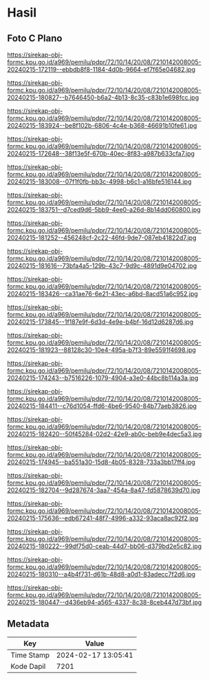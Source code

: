 # Hasil

## Foto C Plano

https://sirekap-obj-formc.kpu.go.id/a969/pemilu/pdpr/72/10/14/20/08/7210142008005-20240215-172119--ebbdb8f8-1184-4d0b-9664-ef7f65e04682.jpg

https://sirekap-obj-formc.kpu.go.id/a969/pemilu/pdpr/72/10/14/20/08/7210142008005-20240215-180827--b7646450-b6a2-4b13-8c35-c83b1e698fcc.jpg

https://sirekap-obj-formc.kpu.go.id/a969/pemilu/pdpr/72/10/14/20/08/7210142008005-20240215-183924--be8f102b-6806-4c4e-b368-46691b10fe61.jpg

https://sirekap-obj-formc.kpu.go.id/a969/pemilu/pdpr/72/10/14/20/08/7210142008005-20240215-172648--38f13e5f-670b-40ec-8f83-a987b633cfa7.jpg

https://sirekap-obj-formc.kpu.go.id/a969/pemilu/pdpr/72/10/14/20/08/7210142008005-20240215-183008--07f1f0fb-bb3c-4998-b6c1-a16bfe516144.jpg

https://sirekap-obj-formc.kpu.go.id/a969/pemilu/pdpr/72/10/14/20/08/7210142008005-20240215-183751--d7ced9d6-5bb9-4ee0-a26d-8b14dd060800.jpg

https://sirekap-obj-formc.kpu.go.id/a969/pemilu/pdpr/72/10/14/20/08/7210142008005-20240215-181252--456248cf-2c22-46fd-9de7-087eb41822d7.jpg

https://sirekap-obj-formc.kpu.go.id/a969/pemilu/pdpr/72/10/14/20/08/7210142008005-20240215-181616--73bfa4a5-129b-43c7-9d9c-4891d9e04702.jpg

https://sirekap-obj-formc.kpu.go.id/a969/pemilu/pdpr/72/10/14/20/08/7210142008005-20240215-183426--ca31ae76-6e21-43ec-a6bd-8acd51a6c952.jpg

https://sirekap-obj-formc.kpu.go.id/a969/pemilu/pdpr/72/10/14/20/08/7210142008005-20240215-173845--1f187e9f-6d3d-4e9e-b4bf-16d12d6287d6.jpg

https://sirekap-obj-formc.kpu.go.id/a969/pemilu/pdpr/72/10/14/20/08/7210142008005-20240215-181923--88128c30-10e4-495a-b7f3-89e5591f4698.jpg

https://sirekap-obj-formc.kpu.go.id/a969/pemilu/pdpr/72/10/14/20/08/7210142008005-20240215-174243--b7516226-1079-4904-a3e0-44bc8b114a3a.jpg

https://sirekap-obj-formc.kpu.go.id/a969/pemilu/pdpr/72/10/14/20/08/7210142008005-20240215-184411--c76d1054-ffd6-4be6-9540-84b77aeb3826.jpg

https://sirekap-obj-formc.kpu.go.id/a969/pemilu/pdpr/72/10/14/20/08/7210142008005-20240215-182420--50f45284-02d2-42e9-ab0c-beb9e4dec5a3.jpg

https://sirekap-obj-formc.kpu.go.id/a969/pemilu/pdpr/72/10/14/20/08/7210142008005-20240215-174945--ba551a30-15d8-4b05-8328-733a3bb17ff4.jpg

https://sirekap-obj-formc.kpu.go.id/a969/pemilu/pdpr/72/10/14/20/08/7210142008005-20240215-182704--9d287674-3aa7-454a-8a47-fd5878639d70.jpg

https://sirekap-obj-formc.kpu.go.id/a969/pemilu/pdpr/72/10/14/20/08/7210142008005-20240215-175636--edb67241-48f7-4996-a332-93aca8ac92f2.jpg

https://sirekap-obj-formc.kpu.go.id/a969/pemilu/pdpr/72/10/14/20/08/7210142008005-20240215-180222--99df75d0-ceab-44d7-bb06-d379bd2e5c82.jpg

https://sirekap-obj-formc.kpu.go.id/a969/pemilu/pdpr/72/10/14/20/08/7210142008005-20240215-180310--a4b4f731-d61b-48d8-a0d1-83adecc7f2d6.jpg

https://sirekap-obj-formc.kpu.go.id/a969/pemilu/pdpr/72/10/14/20/08/7210142008005-20240215-180447--d436eb94-a565-4337-8c38-8ceb447d73bf.jpg


## Metadata

| Key        | Value               |
| ---------- | ------------------- |
| Time Stamp | 2024-02-17 13:05:41 |
| Kode Dapil | 7201                |



